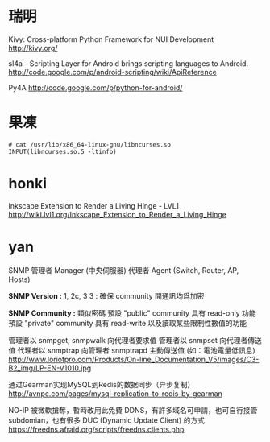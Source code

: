 


# 瑞明

Kivy: Cross-platform Python Framework for NUI Development
<http://kivy.org/>  

sl4a - Scripting Layer for Android brings scripting languages to Android.
<http://code.google.com/p/android-scripting/wiki/ApiReference>  

Py4A
<http://code.google.com/p/python-for-android/>  

# 果凍



    # cat /usr/lib/x86_64-linux-gnu/libncurses.so
    INPUT(libncurses.so.5 -ltinfo)



# honki

Inkscape Extension to Render a Living Hinge - LVL1
<http://wiki.lvl1.org/Inkscape_Extension_to_Render_a_Living_Hinge>  

# yan


SNMP
管理者 Manager (中央伺服器)
代理者 Agent (Switch, Router, AP, Hosts)

**SNMP Version :**
1, 2c, 3 
3 : 確保 community 間通訊均爲加密
 
**SNMP Community :**
類似密碼
預設 "public" community 具有 read-only 功能
預設 "private" community 具有 read-write 以及讀取某些限制性數值的功能

管理者以 snmpget, snmpwalk 向代理者要求值
管理者以 snmpset 向代理者傳送值
代理者以 snmptrap 向管理者 snmptrapd 主動傳送值 (如：電池電量低訊息)
<http://www.loriotpro.com/Products/On-line_Documentation_V5/images/C3-B2_img/LP-EN-V1010.jpg>  

通过Gearman实现MySQL到Redis的数据同步（异步复制）
<http://avnpc.com/pages/mysql-replication-to-redis-by-gearman>  

NO-IP 被微軟搶奪，暫時改用此免費 DDNS，有許多域名可申請，也可自行接管 subdomian，也有很多 DUC (Dynamic Update Client) 的方式
<https://freedns.afraid.org/scripts/freedns.clients.php>  